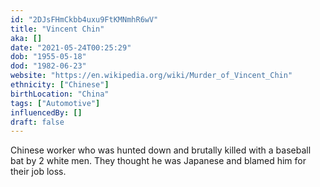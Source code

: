 ```yaml
---
id: "2DJsFHmCkbb4uxu9FtKMNmhR6wV"
title: "Vincent Chin"
aka: []
date: "2021-05-24T00:25:29"
dob: "1955-05-18"
dod: "1982-06-23"
website: "https://en.wikipedia.org/wiki/Murder_of_Vincent_Chin"
ethnicity: ["Chinese"]
birthLocation: "China"
tags: ["Automotive"]
influencedBy: []
draft: false
---
```


Chinese worker who was hunted down and brutally killed with a baseball bat by 2
white men. They thought he was Japanese and blamed him for their job loss.

